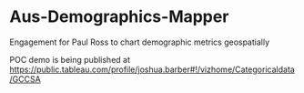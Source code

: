 # Aus-Demographics-Mapper
Engagement for Paul Ross to chart demographic metrics geospatially

POC demo is being published at https://public.tableau.com/profile/joshua.barber#!/vizhome/Categoricaldata/GCCSA  